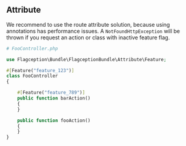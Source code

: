 Attribute
-------------------------
We recommend to use the route attribute solution, because using annotations has performance issues.
A `NotFoundHttpException` will be thrown if you request an action or class with inactive feature flag.


```php
# FooController.php

use Flagception\Bundle\FlagceptionBundle\Attribute\Feature;

#[Feature("feature_123")]
class FooController
{

    #[Feature("feature_789")]
    public function barAction()
    {
    }

    public function fooAction()
    {
    }
}
```
